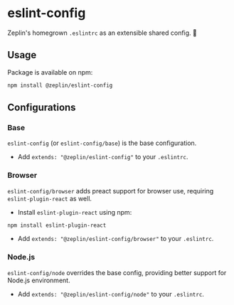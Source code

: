 # eslint-config

Zeplin's homegrown `.eslintrc` as an extensible shared config. 🌳

## Usage

Package is available on npm:
```sh
npm install @zeplin/eslint-config
```

## Configurations

### Base
`eslint-config` (or `eslint-config/base`) is the base configuration.

- Add `extends: "@zeplin/eslint-config"` to your `.eslintrc`.

### Browser

`eslint-config/browser` adds preact support for browser use, requiring `eslint-plugin-react` as well.

- Install `eslint-plugin-react` using npm:
```sh
npm install eslint-plugin-react
```
- Add `extends: "@zeplin/eslint-config/browser"` to your `.eslintrc`.

### Node.js

`eslint-config/node` overrides the base config, providing better support for Node.js environment.

- Add `extends: "@zeplin/eslint-config/node"` to your `.eslintrc`.

